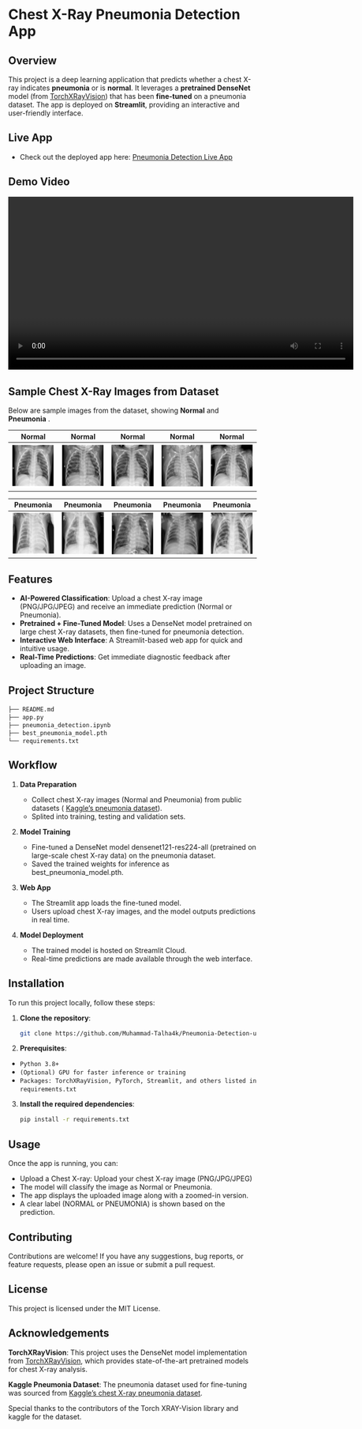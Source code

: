# Chest X-Ray Pneumonia Detection App

## Overview

This project is a deep learning application that predicts whether a chest X-ray indicates **pneumonia** or is **normal**. It leverages a **pretrained DenseNet** model (from [TorchXRayVision](https://github.com/mlmed/torchxrayvision)) that has been **fine-tuned** on a pneumonia dataset. The app is deployed on **Streamlit**, providing an interactive and user-friendly interface.

## Live App

- Check out the deployed app here: [Pneumonia Detection Live App](https://pneumonia-detection-using-torch.streamlit.app/)

## Demo Video

<video width="700" controls>
  <source src="https://github.com/Muhammad-Talha4k/Pneumonia-Detection-using-torch-xray-vision/main/demo.mp4" type="video/mp4">
  Your browser does not support the video tag.
</video>

 ## Sample Chest X-Ray Images from Dataset

Below are sample images from the dataset, showing **Normal** and **Pneumonia** .

| Normal | Normal | Normal | Normal | Normal |
|:-----:|:------:|:------:|:------:|:------:|
| ![Normal](images/normal1.PNG) | ![Normal](images/normal2.PNG) | ![Normal](images/normal3.PNG) | ![Normal](images/normal4.PNG) | ![Normal](images/normal5.PNG) |

| Pneumonia | Pneumonia | Pneumonia | Pneumonia | Pneumonia |
|:---------:|:---------:|:---------:|:---------:|:---------:|
| ![Pneumonia](images/pneumonia1.PNG) | ![Pneumonia](images/pneumonia2.PNG) | ![Pneumonia](images/pneumonia3.PNG) | ![Pneumonia](images/pneumonia4.PNG) | ![Pneumonia](images/pneumonia5.PNG) |

## Features

- **AI-Powered Classification**: Upload a chest X-ray image (PNG/JPG/JPEG) and receive an immediate prediction (Normal or Pneumonia).
- **Pretrained + Fine-Tuned Model**: Uses a DenseNet model pretrained on large chest X-ray datasets, then fine-tuned for pneumonia detection.
- **Interactive Web Interface**: A Streamlit-based web app for quick and intuitive usage.
- **Real-Time Predictions**: Get immediate diagnostic feedback after uploading an image.

## Project Structure
```
├── README.md
├── app.py
├── pneumonia_detection.ipynb
├── best_pneumonia_model.pth
└── requirements.txt
```

## Workflow

1. **Data Preparation**  
   - Collect chest X-ray images (Normal and Pneumonia) from public datasets ( [Kaggle’s pneumonia dataset](https://www.kaggle.com/paultimothymooney/chest-xray-pneumonia)).
   - Splited into training, testing and validation sets.

2. **Model Training**  
   - Fine-tuned a DenseNet model densenet121-res224-all (pretrained on large-scale chest X-ray data) on the pneumonia dataset.
   - Saved the trained weights for inference as best_pneumonia_model.pth.

3. **Web App**  
   - The Streamlit app loads the fine-tuned model.
   - Users upload chest X-ray images, and the model outputs predictions in real time.

4. **Model Deployment**  
   - The trained model is hosted on Streamlit Cloud.
   - Real-time predictions are made available through the web interface.

## Installation

To run this project locally, follow these steps:

1. **Clone the repository**:
   ```bash
   git clone https://github.com/Muhammad-Talha4k/Pneumonia-Detection-using-torch-xray-vision.git
   ```
2. **Prerequisites**:
- `Python 3.8+`
- `(Optional) GPU for faster inference or training`
- `Packages: TorchXRayVision, PyTorch, Streamlit, and others listed in requirements.txt`

3. **Install the required dependencies**:
   ```bash
   pip install -r requirements.txt
   ```
## Usage
Once the app is running, you can:

- Upload a Chest X-ray: Upload your chest X-ray image (PNG/JPG/JPEG)
- The model will classify the image as Normal or Pneumonia.
- The app displays the uploaded image along with a zoomed-in version.
- A clear label (NORMAL or PNEUMONIA) is shown based on the prediction.

## Contributing

Contributions are welcome! If you have any suggestions, bug reports, or feature requests, please open an issue or submit a pull request.

## License
This project is licensed under the MIT License.

## Acknowledgements

**TorchXRayVision**: This project uses the DenseNet model implementation from [TorchXRayVision](https://github.com/mlmed/torchxrayvision), which provides state-of-the-art pretrained models for chest X-ray analysis.

**Kaggle Pneumonia Dataset**: The pneumonia dataset used for fine-tuning was sourced from [Kaggle’s chest X-ray pneumonia dataset](https://www.kaggle.com/paultimothymooney/chest-xray-pneumonia). 

Special thanks to the contributors of the Torch XRAY-Vision library and kaggle for the dataset.

